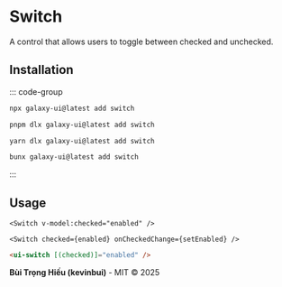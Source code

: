 # Switch

A control that allows users to toggle between checked and unchecked.

<ComponentPreview name="SwitchDemo">
  <template #preview>
    <DemoContainer>
      <SwitchDemo />
    </DemoContainer>
  </template>
  <template #code>

::: code-group

```vue [Vue]
<script setup lang="ts">
import { Switch } from '@/components/ui/switch'
</script>

<template>
  <Switch />
</template>
```

```tsx [React]
import { Switch } from "@/components/ui/switch"

export default function App() {
  return <Switch />
}
```

```typescript [Angular]
import { Component } from '@angular/core';
import { SwitchComponent } from '@/components/ui/switch';

@Component({
  selector: 'app-root',
  standalone: true,
  imports: [SwitchComponent],
  template: `<ui-switch></ui-switch>`
})
export class AppComponent {}
```

:::

  </template>
</ComponentPreview>

## Installation

::: code-group

```bash [npm]
npx galaxy-ui@latest add switch
```

```bash [pnpm]
pnpm dlx galaxy-ui@latest add switch
```

```bash [yarn]
yarn dlx galaxy-ui@latest add switch
```

```bash [bun]
bunx galaxy-ui@latest add switch
```

:::

## Usage

```vue
<Switch v-model:checked="enabled" />
```

```tsx
<Switch checked={enabled} onCheckedChange={setEnabled} />
```

```html
<ui-switch [(checked)]="enabled" />
```

**Bùi Trọng Hiếu (kevinbui)** - MIT © 2025
